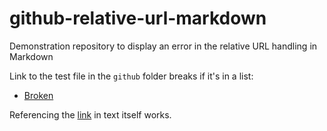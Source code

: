 # github-relative-url-markdown
Demonstration repository to display an error in the relative URL handling in Markdown

Link to the test file in the `github` folder breaks if it's in a list:

* [Broken](./github/test.txt)


Referencing the [link](./github/test.txt) in text itself works.
